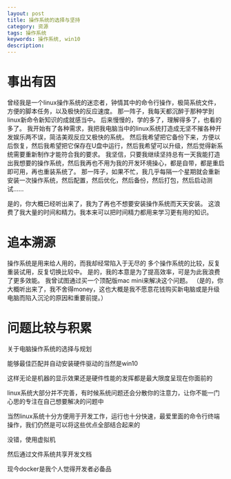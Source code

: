 ```yaml
---
layout: post
title: 操作系统的选择与坚持
category: 资源
tags: 操作系统
keywords: 操作系统, win10
description: 
---
```

# 事出有因
曾经我是一个linux操作系统的迷恋者，钟情其中的命令行操作，极简系统文件，方便的脚本任务，以及极快的反应速度。
那一阵子，我每天都沉醉于那种学到linux新命令新知识的成就感当中。
后来慢慢的，学的多了，理解得多了，也看的多了。
我开始有了各种需求，我把我电脑当中的linux系统打造成无坚不摧各种开发娱乐两不误，简洁美观反应又极快的系统。
然后我希望把它备份下来，方便以后恢复，然后我希望把它保存在U盘中运行，然后我希望可以升级，然后觉得新系统需要重新制作才能符合我的要求。
我坚信，只要我继续坚持总有一天我能打造出我想要的操作系统，然后我再也不用为我的开发环境操心，都是自带，都是重启即可用，再也重装系统了。
那一阵子，如果不忙，我几乎每隔一个星期就会重新安装一次操作系统，然后配置，然后优化，然后备份，然后打包，然后启动测试……

是的，你大概已经听出来了，我为了再也不想要安装操作系统而天天安装。
这浪费了我大量的时间和精力。我本来可以把时间精力都用来学习更有用的知识。

# 追本溯源
操作系统是用来给人用的，而我却经常陷入于无尽的 多个操作系统的比较，反复重装试用，反复切换比较中。
是的，我的本意是为了提高效率，可是为此我浪费了更多效能。
我曾试图通过买一个顶配版mac mini来解决这个问题。
（是的，你大概听出来了，我不舍得money，这也大概是我不愿意花钱购买新电脑或是升级电脑而陷入沉沦的原因和重要前提。）

# 问题比较与积累
关于电脑操作系统的选择与规划

能够最佳匹配并自动安装硬件驱动的当然是win10

这样无论是机器的显示效果还是硬件性能的发挥都是最大限度呈现在你面前的

linux系统大部分并不完善，有时候系统问题还会分散你的注意力，让你不能一门心思的专注在自己想要解决的问题中

当然linux系统十分方便用于开发工作，运行也十分快速，最爱里面的命令行终端操作，我们仍然是可以将这些优点全部结合起来的

没错，使用虚拟机

然后通过文件系统共享开发文档

现今docker是我个人觉得开发者必备品
